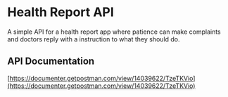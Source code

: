 # Health Report API 
A simple API for a health report app where patience can make complaints and doctors reply with a instruction to what they should do.

## API Documentation

[https://documenter.getpostman.com/view/14039622/TzeTKVio](https://documenter.getpostman.com/view/14039622/TzeTKVio)

